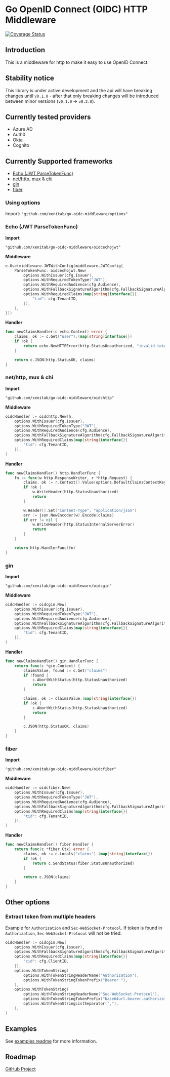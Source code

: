 # Go OpenID Connect (OIDC) HTTP Middleware

[![Coverage Status](https://coveralls.io/repos/github/XenitAB/go-oidc-middleware/badge.svg)](https://coveralls.io/github/XenitAB/go-oidc-middleware)

## Introduction

This is a middleware for http to make it easy to use OpenID Connect.

## Stability notice

This library is under active development and the api will have breaking changes until `v0.1.0` - after that only breaking changes will be introduced between minor versions (`v0.1.0` -> `v0.2.0`).

## Currently tested providers

- Azure AD
- Auth0
- Okta
- Cognito

## Currently Supported frameworks

- [Echo (JWT ParseTokenFunc)](https://echo.labstack.com/middleware/jwt/#custom-configuration)
- [net/http](https://pkg.go.dev/net/http), [mux](https://github.com/gorilla/mux) & [chi](https://github.com/go-chi/chi)
- [gin](https://github.com/gin-gonic/gin)
- [fiber](https://github.com/gofiber/fiber)

### Using options

Import: `"github.com/xenitab/go-oidc-middleware/options"`

### Echo (JWT ParseTokenFunc)

**Import**

`"github.com/xenitab/go-oidc-middleware/oidcechojwt"`

**Middleware**

```go
e.Use(middleware.JWTWithConfig(middleware.JWTConfig{
    ParseTokenFunc: oidcechojwt.New(
		options.WithIssuer(cfg.Issuer),
		options.WithRequiredTokenType("JWT"),
		options.WithRequiredAudience(cfg.Audience),
		options.WithFallbackSignatureAlgorithm(cfg.FallbackSignatureAlgorithm),
		options.WithRequiredClaims(map[string]interface{}{
			"tid": cfg.TenantID,
		}),
	),
}))
```

**Handler**

```go
func newClaimsHandler(c echo.Context) error {
	claims, ok := c.Get("user").(map[string]interface{})
	if !ok {
		return echo.NewHTTPError(http.StatusUnauthorized, "invalid token")
	}

	return c.JSON(http.StatusOK, claims)
}
```

### net/http, mux & chi

**Import**

`"github.com/xenitab/go-oidc-middleware/oidchttp"`

**Middleware**

```go
oidcHandler := oidchttp.New(h,
	options.WithIssuer(cfg.Issuer),
	options.WithRequiredTokenType("JWT"),
	options.WithRequiredAudience(cfg.Audience),
	options.WithFallbackSignatureAlgorithm(cfg.FallbackSignatureAlgorithm),
	options.WithRequiredClaims(map[string]interface{}{
		"tid": cfg.TenantID,
	}),
)
```

**Handler**

```go
func newClaimsHandler() http.HandlerFunc {
	fn := func(w http.ResponseWriter, r *http.Request) {
		claims, ok := r.Context().Value(options.DefaultClaimsContextKeyName).(map[string]interface{})
		if !ok {
			w.WriteHeader(http.StatusUnauthorized)
			return
		}

		w.Header().Set("Content-Type", "application/json")
		err := json.NewEncoder(w).Encode(claims)
		if err != nil {
			w.WriteHeader(http.StatusInternalServerError)
			return
		}
	}

	return http.HandlerFunc(fn)
}
```

### gin

**Import**

`"github.com/xenitab/go-oidc-middleware/oidcgin"`

**Middleware**

```go
oidcHandler := oidcgin.New(
	options.WithIssuer(cfg.Issuer),
	options.WithRequiredTokenType("JWT"),
	options.WithRequiredAudience(cfg.Audience),
	options.WithFallbackSignatureAlgorithm(cfg.FallbackSignatureAlgorithm),
	options.WithRequiredClaims(map[string]interface{}{
		"tid": cfg.TenantID,
	}),
)
```

**Handler**

```go
func newClaimsHandler() gin.HandlerFunc {
	return func(c *gin.Context) {
		claimsValue, found := c.Get("claims")
		if !found {
			c.AbortWithStatus(http.StatusUnauthorized)
			return
		}

		claims, ok := claimsValue.(map[string]interface{})
		if !ok {
			c.AbortWithStatus(http.StatusUnauthorized)
			return
		}

		c.JSON(http.StatusOK, claims)
	}
}
```

### fiber

**Import**

`"github.com/xenitab/go-oidc-middleware/oidcfiber"`

**Middleware**

```go
oidcHandler := oidcfiber.New(
	options.WithIssuer(cfg.Issuer),
	options.WithRequiredTokenType("JWT"),
	options.WithRequiredAudience(cfg.Audience),
	options.WithFallbackSignatureAlgorithm(cfg.FallbackSignatureAlgorithm),
	options.WithRequiredClaims(map[string]interface{}{
		"tid": cfg.TenantID,
	}),
)
```

**Handler**

```go
func newClaimsHandler() fiber.Handler {
	return func(c *fiber.Ctx) error {
		claims, ok := c.Locals("claims").(map[string]interface{})
		if !ok {
			return c.SendStatus(fiber.StatusUnauthorized)
		}

		return c.JSON(claims)
	}
}
```

## Other options

### Extract token from multiple headers

Example for `Authorization` and `Sec-WebSocket-Protocol`. If token is found in `Authorization`, `Sec-WebSocket-Protocol` will not be tried.

```go
oidcHandler := oidcgin.New(
	options.WithIssuer(cfg.Issuer),
	options.WithFallbackSignatureAlgorithm(cfg.FallbackSignatureAlgorithm),
	options.WithRequiredClaims(map[string]interface{}{
		"cid": cfg.ClientID,
	}),
	options.WithTokenString(
		options.WithTokenStringHeaderName("Authorization"),
		options.WithTokenStringTokenPrefix("Bearer "),
	),
	options.WithTokenString(
		options.WithTokenStringHeaderName("Sec-WebSocket-Protocol"),
		options.WithTokenStringTokenPrefix("base64url.bearer.authorization.k8s.io."),
		options.WithTokenStringListSeparator(","),
	),
)
```

## Examples

See [examples readme](examples/README.md) for more information.

## Roadmap

[GitHub Project](https://github.com/XenitAB/go-oidc-middleware/projects/1)
